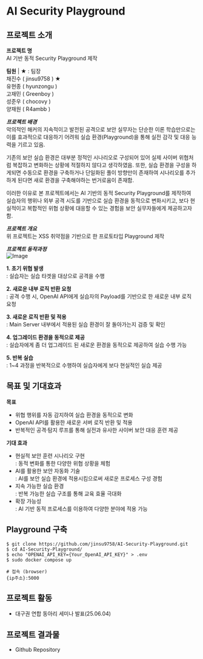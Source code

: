 
# AI Security Playground
## 프로젝트 소개 ##
**프로젝트 명**  
AI 기반 동적 Security Playground 제작

**팀원** | ★ : 팀장  
채진수 ( jinsu9758 ) ★  
유현종 ( hyunzongu )   
고재민 ( Greenboy )  
성준우 ( chocovy )  
양재원 ( R4ambb )  

***프로젝트 배경***  
악의적인 해커의 지속적이고 발전된 공격으로 보안 실무자는 단순한 이론 학습만으로는 이를 효과적으로 대응하기 어려워 실습 환경(Playground)을 통해 실전 감각 및 대응 능력을 기르고 있음.

기존의 보안 실습 환경은 대부분 정적인 시나리오로 구성되어 있어 실제 사이버 위협처럼 복잡하고 변화하는 상황에 적절하지 않다고 생각하였음. 또한, 실습 환경을 구성을 하게되면 수동으로 환경을 구축하거나 단일화된 풀이 방향만이 존재하여 시나리오를 추가하게 된다면 새로 환경을 구축해야하는 번거로움이 존재함.

이러한 이유로 본 프로젝트에서는 AI 기반의 동적 Security Playground를 제작하여 실습자의 행위나 외부 공격 시도를 기반으로 실습 환경을 동적으로 변화시키고, 보다 현실적이고 복합적인 위협 상황에 대응할 수 있는 경험을 보안 실무자들에게 제공하고자 함.

***프로젝트 개요***  
위 프로젝트는 XSS 취약점을 기반으로 한 프로토타입 Playground 제작  
  
***프로젝트 동작과정***  
![Image](https://github.com/user-attachments/assets/4c8b84f7-bcfa-4183-a633-2b12a251be0c) 

**1. 초기 위협 발생**  
: 실습자는 실습 타겟을 대상으로 공격을 수행  

**2. 새로운 내부 로직 반환 요청**  
: 공격 수행 시, OpenAI API에게 실습자의 Payload를 기반으로 한 새로운 내부 로직 요청  

**3. 새로운 로직 반환 및 적용**  
: Main Server 내부에서 적용된 실습 환경이 잘 돌아가는지 검증 및 확인  

**4. 업그레이드 환경을 동적으로 제공**  
: 실습자에게 좀 더 업그레이드 된 새로운 환경을 동적으로 제공하여 실습 수행 가능  

**5. 반복 실습**  
: 1~4 과정을 반복적으로 수행하여 실습자에게 보다 현실적인 실습 제공  
  
## 목표 및 기대효과 ##  
**목표**  
* 위협 행위를 자동 감지하여 실습 환경을 동적으로 변화  
* OpenAI API를 활용한 새로운 서버 로직 반환 및 적용  
* 반복적인 공격·탐지 루프를 통해 실전과 유사한 사이버 보안 대응 훈련 제공  

**기대 효과**  
* 현실적 보안 훈련 시나리오 구현  
: 동적 변화를 통한 다양한 위협 상황을 체험  
* AI를 활용한 보안 자동화 기술  
: AI를 보안 실습 환경에 적용시킴으로써 새로운 프로세스 구성 경험  
* 지속 가능한 실습 환경  
: 반복 가능한 실습 구조를 통해 교육 효율 극대화  
* 확장 가능성  
: AI 기반 동적 프로세스를 이용하여 다양한 분야에 적용 가능  

## Playground 구축 ##
```
$ git clone https://github.com/jinsu9758/AI-Security-Playground.git
$ cd AI-Security-Playground/
$ echo "OPENAI_API_KEY={Your_OpenAI_API_KEY}" > .env
$ sudo docker compose up

# 접속 (browser)
{ip주소}:5000
```
  
## 프로젝트 활동 ##  
- 대구권 연합 동아리 세미나 발표(25.06.04)

## 프로젝트 결과물 ##
- Github Repository
